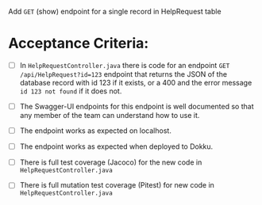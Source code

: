  Add `GET` (show) endpoint for a single record in HelpRequest table

# Acceptance Criteria:

- [ ] In `HelpRequestController.java` there is code for an 
      endpoint `GET /api/HelpRequest?id=123` endpoint 
      that returns the JSON of the database record with id 123 if it
      exists, or a 400 and the error message `id 123 not found` if it
      does not.
- [ ] The Swagger-UI endpoints for this endpoint is well documented
      so that any member of the team can understand how to use it.
- [ ] The endpoint works as expected on localhost.
- [ ] The endpoint works as expected when deployed to Dokku.
- [ ] There is full test coverage (Jacoco) for the new code in 
      `HelpRequestController.java`
- [ ] There is full mutation test coverage (Pitest) for new code in
      `HelpRequestController.java`


